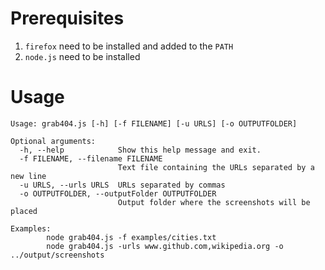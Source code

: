 # Prerequisites
1. `firefox` need to be installed and added to the `PATH`
2. `node.js` need to be installed

# Usage
```
Usage: grab404.js [-h] [-f FILENAME] [-u URLS] [-o OUTPUTFOLDER]

Optional arguments:
  -h, --help            Show this help message and exit.
  -f FILENAME, --filename FILENAME
                        Text file containing the URLs separated by a new line
  -u URLS, --urls URLS  URLs separated by commas
  -o OUTPUTFOLDER, --outputFolder OUTPUTFOLDER
                        Output folder where the screenshots will be placed

Examples:
   		node grab404.js -f examples/cities.txt
 		node grab404.js -urls www.github.com,wikipedia.org -o ../output/screenshots
```


